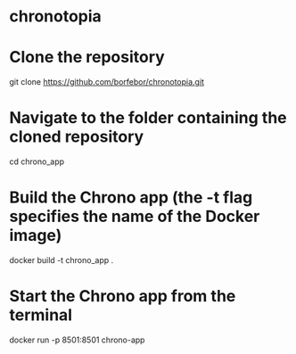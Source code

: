 # chronotopia

# Clone the repository
git clone https://github.com/borfebor/chronotopia.git

# Navigate to the folder containing the cloned repository
cd chrono_app

# Build the Chrono app (the -t flag specifies the name of the Docker image)
docker build -t chrono_app . 

# Start the Chrono app from the terminal
docker run -p 8501:8501 chrono-app